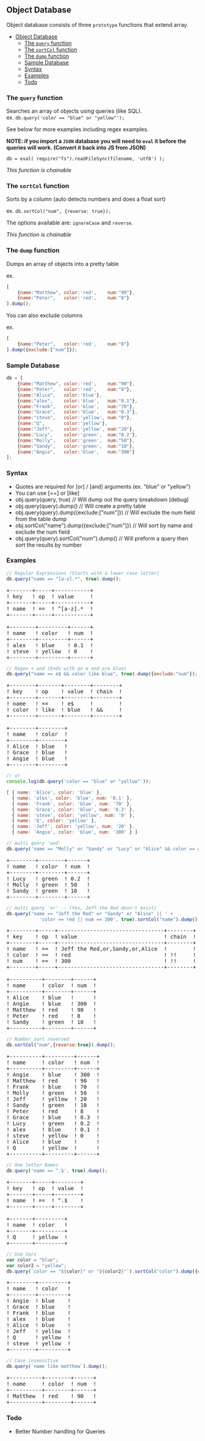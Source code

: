 ## Object Database

Object database consists of three `prototype` functions that extend array.
- [Object Database](#object-database)
    - [The `query` function](#the-query-function)
    - [The `sortCol` function](#the-sortcol-function)
    - [The `dump` function](#the-dump-function)
    - [Sample Database](#sample-database)
    - [Syntax](#syntax)
    - [Examples](#examples)
    - [Todo](#todo)
  
### The `query` function

Searches an array of objects using queries (like SQL).  
ex. `db.query('color == "blue" or "yellow"');`

See below for more examples including regex examples.

**NOTE: if you import a `JSON` database you will need to `eval`
it before the queries will work. (Convert it back into JS from JSON)**

`db = eval( require("fs").readFileSync(filename, 'utf8') );`

*This function is chainable*

### The `sortCol` function

Sorts by a column (auto detects numbers and does a float sort)

ex. `db.sortCol("num", {reverse: true});`

The options available are: `ignoreCase` and `reverse`.

*This function is chainable*

### The `dump` function

Dumps an array of objects into a pretty table

ex. 
```javascript
[
    {name:"Matthew", color:'red',    num:"90"},
    {name:"Peter",   color:'red',    num:"8"}
].dump();
```

You can also exclude columns

ex. 
```javascript 
[
    {name:"Peter",   color:'red',    num:"8"}
].dump({exclude:["num"]});
```

### Sample Database

```javascript
db = [
    {name:"Matthew", color:'red',    num:"90"},
    {name:"Peter",   color:'red',    num:"8"},
    {name:"Alice",   color:'blue'},
    {name:"alex",    color:'blue',   num:"0.1"},
    {name:"Frank",   color:'blue',   num:"70"},
    {name:"Grace",   color:'blue',   num:"0.3"},
    {name:"steve",   color:'yellow', num:"0"},
    {name:"Q",       color:'yellow'},
    {name:"Jeff",    color:'yellow', num:"20"},
    {name:"Lucy",    color:'green',  num:"0.2"},
    {name:"Molly",   color:'green',  num:"50"},
    {name:"Sandy",   color:'green',  num:"10"},
    {name:"Angie",   color:'blue',   num:"300"}
];
```

### Syntax

- Quotes are required for [or] / [and] arguments (ex. "blue" or "yellow")
- You can use [==] or [like]
- obj.query(query, true) // Will dump out the query breakdown (debug)
- obj.query(query).dump() // Will create a pretty table
- obj.query(query).dump({exclude:["num"]}) // Will exclude the num field from the table dump
- obj.sortCol("name").dump({exclude:["num"]}) // Will sort by name and exclude the num field
- obj.query(query).sortCol("num").dump() // Will preform a query then sort the results by number

### Examples

```javascript
// Regular Expressions (Starts with a lower case letter)
db.query("name == ^[a-z].*", true).dump();
```
<pre>
+-------+-----+-----------+
! key   ! op  ! value     !
+-------+-----+-----------+
! name  ! ==  ! ^[a-z].*  !
+-------+-----+-----------+

+--------+---------+------+
! name   ! color   ! num  !
+--------+---------+------+
! alex   ! blue    ! 0.1  !
! steve  ! yellow  ! 0    !
+--------+---------+------+
</pre>

```javascript
// Regex + and (Ends with an e and are blue)
db.query("name == e$ && color like blue", true).dump({exclude:"num"});;
```
<pre>
+--------+-------+--------+--------+
! key    ! op    ! value  ! chain  !
+--------+-------+--------+--------+
! name   ! ==    ! e$     !        !
! color  ! like  ! blue   ! &&     !
+--------+-------+--------+--------+

+--------+--------+
! name   ! color  !
+--------+--------+
! Alice  ! blue   !
! Grace  ! blue   !
! Angie  ! blue   !
+--------+--------+
</pre>

```javascript
// or
console.log(db.query('color == "blue" or "yellow"'));

[ { name: 'Alice', color: 'blue' },
  { name: 'alex', color: 'blue', num: '0.1' },
  { name: 'Frank', color: 'blue', num: '70' },
  { name: 'Grace', color: 'blue', num: '0.3' },
  { name: 'steve', color: 'yellow', num: '0' },
  { name: 'Q', color: 'yellow' },
  { name: 'Jeff', color: 'yellow', num: '20' },
  { name: 'Angie', color: 'blue', num: '300' } ]
```

```javascript
// multi query 'and'
db.query('name == "Molly" or "Sandy" or "Lucy" or "Alice" && color == green').dump();
```
<pre>
+--------+--------+------+
! name   ! color  ! num  !
+--------+--------+------+
! Lucy   ! green  ! 0.2  !
! Molly  ! green  ! 50   !
! Sandy  ! green  ! 10   !
+--------+--------+------+
</pre>

```javascript
// multi query 'or' -- (Yes, Jeff the Red dosn't exist)
db.query('name == "Jeff the Red" or "Sandy" or "Alice" || ' +
            'color == red || num == 300', true).sortCol("name").dump();
```
<pre>
+--------+-----+---------------------------------+--------+
! key    ! op  ! value                           ! chain  !
+--------+-----+---------------------------------+--------+
! name   ! ==  ! Jeff the Red,or,Sandy,or,Alice  !        !
! color  ! ==  ! red                             ! !!     !
! num    ! ==  ! 300                             ! !!     !
+--------+-----+---------------------------------+--------+

+----------+--------+------+
! name     ! color  ! num  !
+----------+--------+------+
! Alice    ! blue   !      !
! Angie    ! blue   ! 300  !
! Matthew  ! red    ! 90   !
! Peter    ! red    ! 8    !
! Sandy    ! green  ! 10   !
+----------+--------+------+
</pre>

```javascript
// Number sort reversed
db.sortCol("num",{reverse:true}).dump();
```

<pre>
+----------+---------+------+
! name     ! color   ! num  !
+----------+---------+------+
! Angie    ! blue    ! 300  !
! Matthew  ! red     ! 90   !
! Frank    ! blue    ! 70   !
! Molly    ! green   ! 50   !
! Jeff     ! yellow  ! 20   !
! Sandy    ! green   ! 10   !
! Peter    ! red     ! 8    !
! Grace    ! blue    ! 0.3  !
! Lucy     ! green   ! 0.2  !
! alex     ! blue    ! 0.1  !
! steve    ! yellow  ! 0    !
! Alice    ! blue    !      !
! Q        ! yellow  !      !
+----------+---------+------+
</pre>

```javascript
// One letter Names
db.query('name == ^.$', true).dump();
```
<pre>
+-------+-----+--------+
! key   ! op  ! value  !
+-------+-----+--------+
! name  ! ==  ! ^.$    !
+-------+-----+--------+

+-------+---------+
! name  ! color   !
+-------+---------+
! Q     ! yellow  !
+-------+---------+
</pre>

```javascript
// Use Vars
var color = "blue";
var color2 = "yellow";
db.query(`color == "${color}" or "${color2}"`).sortCol("color").dump({exclude:["num"]});
```
<pre>
+--------+---------+
! name   ! color   !
+--------+---------+
! Angie  ! blue    !
! Grace  ! blue    !
! Frank  ! blue    !
! alex   ! blue    !
! Alice  ! blue    !
! Jeff   ! yellow  !
! Q      ! yellow  !
! steve  ! yellow  !
+--------+---------+
</pre>

```javascript
// Case insensitive
db.query(`name like matthew`).dump();
```
<pre>
+----------+--------+------+
! name     ! color  ! num  !
+----------+--------+------+
! Matthew  ! red    ! 90   !
+----------+--------+------+
</pre>

### Todo

- Better Number handling for Queries
